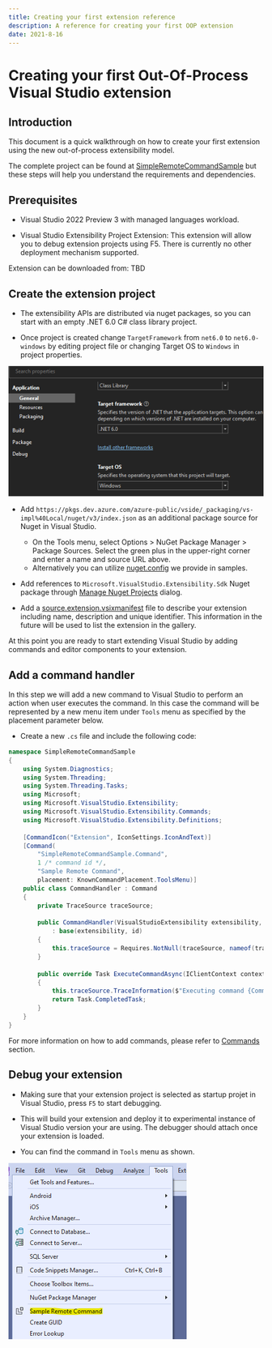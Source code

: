 ```yaml
---
title: Creating your first extension reference
description: A reference for creating your first OOP extension
date: 2021-8-16
---
```


# Creating your first Out-Of-Process Visual Studio extension

## Introduction
This document is a quick walkthrough on how to create your first extension using the new out-of-process extensibility model.

The complete project can be found at [SimpleRemoteCommandSample](../..//Samples/SimpleRemoteCommandSample) but these steps will help you understand the requirements and dependencies.

## Prerequisites

* Visual Studio 2022 Preview 3 with managed languages workload.

* Visual Studio Extensibility Project Extension: This extension will allow you to debug extension projects using F5. There is currently no other deployment mechanism supported.

Extension can be downloaded from: TBD

## Create the extension project

* The extensibility APIs are distributed via nuget packages, so you can start with an empty .NET 6.0 C# class library project.

* Once project is created change `TargetFramework` from `net6.0` to `net6.0-windows` by editing project file or changing Target OS to `Windows` in project properties.

![Target Framework Properties](TargetFrameworkProperties.PNG "Target Framework Properties")

* Add `https://pkgs.dev.azure.com/azure-public/vside/_packaging/vs-impl%40Local/nuget/v3/index.json` as an additional package source for Nuget in Visual Studio. 

	* On the Tools menu, select Options > NuGet Package Manager > Package Sources. Select the green plus in the upper-right corner and enter a name and source URL above.
	* Alternatively you can utilize [nuget.config](../../Samples/nuget.config) we provide in samples.

* Add references to `Microsoft.VisualStudio.Extensibility.Sdk` Nuget package through [Manage Nuget Projects](https://docs.microsoft.com/en-us/nuget/consume-packages/install-use-packages-visual-studio) dialog.

* Add a [source.extension.vsixmanifest](../../Samples/SimpleRemoteCommandSample/source.extension.vsixmanifest) file to describe your extension including name, description and unique identifier. This information in the future will be used to list the extension in the gallery.

At this point you are ready to start extending Visual Studio by adding commands and editor components to your extension.

## Add a command handler
In this step we will add a new command to Visual Studio to perform an action when user executes the command. In this case the command will be represented by a new menu item under `Tools` menu as specified by the placement parameter below.

* Create a new `.cs` file and include the following code:

```csharp
namespace SimpleRemoteCommandSample
{
	using System.Diagnostics;
	using System.Threading;
	using System.Threading.Tasks;
	using Microsoft;
	using Microsoft.VisualStudio.Extensibility;
	using Microsoft.VisualStudio.Extensibility.Commands;
	using Microsoft.VisualStudio.Extensibility.Definitions;

	[CommandIcon("Extension", IconSettings.IconAndText)]
	[Command(
        "SimpleRemoteCommandSample.Command", 
        1 /* command id */, 
        "Sample Remote Command", 
        placement: KnownCommandPlacement.ToolsMenu)]
	public class CommandHandler : Command
	{
		private TraceSource traceSource;

		public CommandHandler(VisualStudioExtensibility extensibility, TraceSource traceSource, ushort id)
			: base(extensibility, id)
		{
			this.traceSource = Requires.NotNull(traceSource, nameof(traceSource));
		}

		public override Task ExecuteCommandAsync(IClientContext context, CancellationToken cancellationToken)
		{
			this.traceSource.TraceInformation($"Executing command {CommandName}");
			return Task.CompletedTask;
		}
	}
}
```

For more information on how to add commands, please refer to [Commands](..\Extension_Guids/Commands/Command.md) section.

## Debug your extension

* Making sure that your extension project is selected as startup projet in Visual Studio, press `F5` to start debugging.

* This will build your extension and deploy it to experimental instance of Visual Studio version your are using. The debugger should attach once your extension is loaded.

* You can find the command in `Tools` menu as shown.

![SampleCommand](ExtensionCommand.PNG "Sample command")